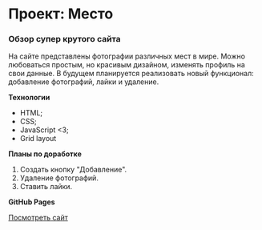 # Проект: Место

### Обзор супер крутого сайта

На сайте представлены фотографии различных мест в мире. Можно любоваться простым, но красивым дизайном, изменять профиль на свои данные. В будущем планируется реализовать новый функционал: добавление фотографий, лайки и удаление.

**Технологии**

* HTML;
* CSS;
* JavaScript <3;
* Grid layout

**Планы по доработке**

1. Создать кнопку "Добавление".
2. Удаление фотографий.
3. Ставить лайки.

**GitHub Pages**

[Посмотреть сайт](https://piy-bebe.github.io/mesto/index.html)